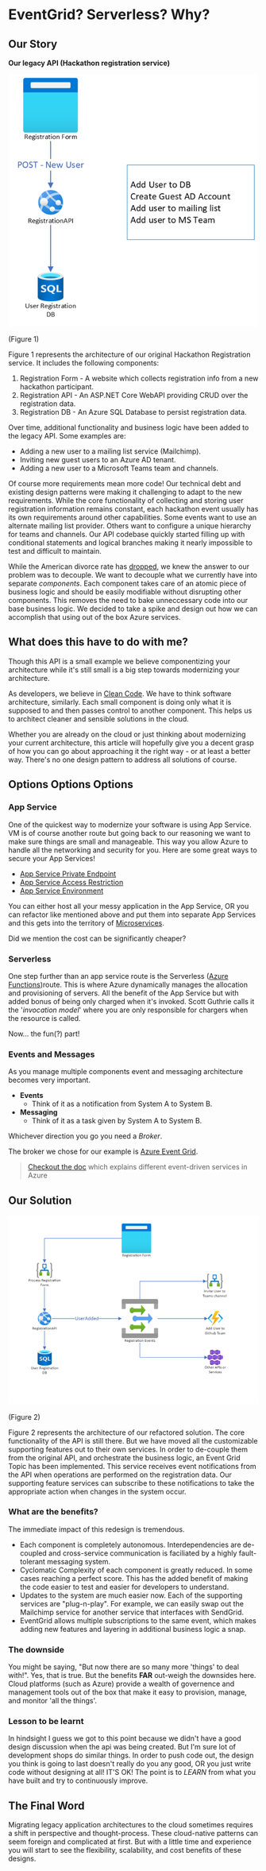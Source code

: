 # EventGrid? Serverless? Why?

## Our Story

**Our legacy API (Hackathon registration service)** 

![Figure 1](./images/figure-1.png)

(Figure 1)

Figure 1 represents the architecture of our original Hackathon Registration service. It includes the following components:
1. Registration Form - A website which collects registration info from a new hackathon participant.
1. Registration API - An ASP.NET Core WebAPI providing CRUD over the registration data.
1. Registration DB - An Azure SQL Database to persist registration data.

Over time, additional functionality and business logic have been added to the legacy API. Some examples are:
* Adding a new user to a mailing list service (Mailchimp).
* Inviting new guest users to an Azure AD tenant.
* Adding a new user to a Microsoft Teams team and channels.

Of course more requirements mean more code! Our technical debt and existing design patterns were making it challenging to adapt to the new requirements. While the core functionality of collecting and storing user registration information remains constant, each hackathon event usually has its own requirements around other capabilities. Some events want to use an alternate mailing list provider. Others want to configure a unique hierarchy for teams and channels. Our API codebase quickly started filling up with conditional statements and logical branches making it nearly impossible to test and difficult to maintain.

While the American divorce rate has [dropped](https://www.census.gov/library/stories/2020/12/united-states-marriage-and-divorce-rates-declined-last-10-years.html), we knew the answer to our problem was to decouple. We want to decouple what we currently have into separate _components_. Each component takes care of an atomic piece of business logic and should be easily modifiable without disrupting other components. This removes the need to bake unneccessary code into our base business logic. We decided to take a spike and design out how we can accomplish that using out of the box Azure services.

## What does this have to do with me?

Though this API is a small example we believe componentizing your architecture while it's still small is a big step towards modernizing your architecture. 

As developers, we believe in [Clean Code](https://dev.to/danialmalik/a-brief-guide-to-clean-code-functions-104h#:~:text=A%20Brief%20Guide%20to%20Clean%20Code%3A%20Functions%201,of%20the%20system%20while%20classes%20are%20the%20nouns.). We have to think software architecture, similarly. Each small component is doing only what it is supposed to and then passes control to another component. This helps us to architect cleaner and sensible solutions in the cloud. 

Whether you are already on the cloud or just thinking about modernizing your current architecture, this article will hopefully give you a decent grasp of how you can go about approaching it the right way - or at least a better way. There's no one design pattern to address all solutions of course.

## Options Options Options

### App Service
One of the quickest way to modernize your software is using App Service. VM is of course another route but going back to our reasoning we want to make sure things are small and manageable. This way you allow Azure to handle all the networking and security for you. Here are some great ways to secure your App Services! 
- [App Service Private Endpoint](https://docs.microsoft.com/en-us/azure/app-service/networking/private-endpoint)
- [App Service Access Restriction](https://docs.microsoft.com/en-us/azure/app-service/app-service-ip-restrictions)
- [App Service Environment](https://docs.microsoft.com/en-us/azure/app-service/environment/intro)

You can either host all your messy application in the App Service, OR you can refactor like mentioned above and put them into separate App Services and this gets into the territory of [Microservices](https://www.martinfowler.com/microservices/).

Did we mention the cost can be significantly cheaper?

### Serverless 
One step further than an app service route is the Serverless ([Azure Functions](https://docs.microsoft.com/en-us/azure/azure-functions/functions-overview))route. This is where Azure dynamically manages the allocation and provisioning of servers. All the benefit of the App Service but with added bonus of being only charged when it's invoked. Scott Guthrie calls it the '_invocation model_' where you are only responsible for chargers when the resource is called.

Now... the fun(?) part!

### Events and Messages 
As you manage multiple components event and messaging architecture becomes very important. 

- **Events** 
  - Think of it as a notification from System A to System B. 
- **Messaging** 
  - Think of it as a task given by System A to System B. 

Whichever direction you go you need a _Broker_. 

The broker we chose for our example is [Azure Event Grid](https://docs.microsoft.com/en-us/azure/event-grid/overview).

> [Checkout the doc](https://docs.microsoft.com/en-us/azure/event-grid/compare-messaging-services) which explains different event-driven services in Azure 

## Our Solution
![Figure 2](./images/figure-2.png)

(Figure 2)

Figure 2 represents the architecture of our refactored solution. The core functionality of the API is still there. But we have moved all the customizable supporting features out to their own services. In order to de-couple them from the original API, and orchestrate the business logic, an Event Grid Topic has been implemented. This service receives event notifications from the API when operations are performed on the registration data. Our supporting feature services can subscribe to these notifications to take the appropriate action when changes in the system occur.

### What are the benefits?
The immediate impact of this redesign is tremendous.

* Each component is completely autonomous. Interdependencies are de-coupled and cross-service communication is faciliated by a highly fault-tolerant messaging system.
* Cyclomatic Complexity of each component is greatly reduced. In some cases reaching a perfect score. This has the added benefit of making the code easier to test and easier for developers to understand.
* Updates to the system are much easier now. Each of the supporting services are "plug-n-play". For example, we can easily swap out the Mailchimp service for another service that interfaces with SendGrid. 
* EventGrid allows multiple subscriptions to the same event, which makes adding new features and layering in additional business logic a snap.


### The downside
You might be saying, "But now there are so many more 'things' to deal with!". Yes, that is true. But the benefits **FAR** out-weigh the downsides here. Cloud platforms (such as Azure) provide a wealth of governence and management tools out of the box that make it easy to provision, manage, and monitor 'all the things'.


### Lesson to be learnt
In hindsight I guess we got to this point because we didn't have a good design discussion when the api was being created. But I'm sure lot of development shops do similar things. In order to push code out, the design you think is going to last doesn't really do you any good, OR you just write code without designing at all! IT'S OK! The point is to *LEARN* from what you have built and try to continuously improve.

## The Final Word
Migrating legacy application architectures to the cloud sometimes requires a shift in perspective and thought-process. These cloud-native patterns can seem foreign and complicated at first. But with a little time and experience you will start to see the flexibility, scalability, and cost benefits of these designs.

